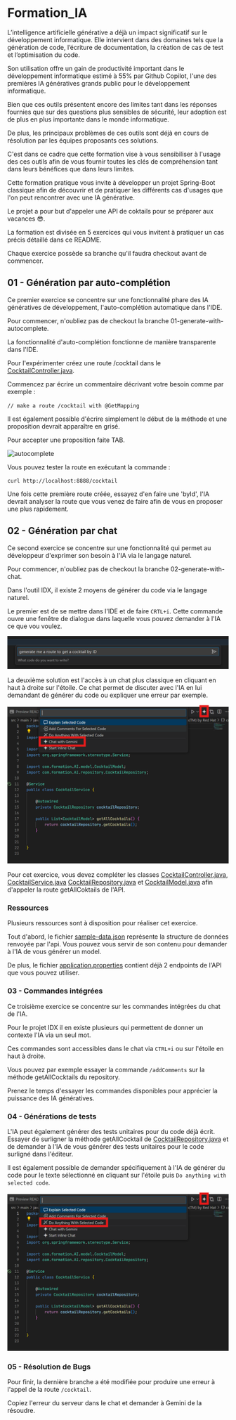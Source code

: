 # Formation_IA

L’intelligence artificielle générative a déjà un impact significatif sur le développement informatique. Elle intervient dans des domaines tels que la génération de code, l’écriture de documentation, la création de cas de test et l’optimisation du code.

Son utilisation offre un gain de productivité important dans le développement informatique estimé à 55% par Github Copilot, l'une des premières IA génératives grands public pour le développement informatique.

Bien que ces outils présentent encore des limites tant dans les réponses fournies que sur des questions plus sensibles de sécurité, leur adoption est de plus en plus importante dans le monde informatique.

De plus, les principaux problèmes de ces outils sont déjà en cours de résolution par les équipes proposants ces solutions.

C'est dans ce cadre que cette formation vise à vous sensibiliser à l'usage des ces outils afin de vous fournir toutes les clés de compréhension tant dans leurs bénéfices que dans leurs limites.

Cette formation pratique vous invite à développer un projet Spring-Boot classique afin de découvrir et de pratiquer les différents cas d'usages que l'on peut rencontrer avec une IA générative.

Le projet a pour but d'appeler une API de coktails pour se préparer aux vacances 😎. 

La formation est divisée en 5 exercices qui vous invitent à pratiquer un cas précis détaillé dans ce README.

Chaque exercice possède sa branche qu'il faudra checkout avant de commencer.

## 01 - Génération par auto-complétion

Ce premier exercice se concentre sur une fonctionnalité phare des IA génératives de développement, l'auto-complétion automatique dans l'IDE.

Pour commencer, n'oubliez pas de checkout la branche 01-generate-with-autocomplete.

La fonctionnalité d'auto-complétion fonctionne de manière transparente dans l'IDE. 

Pour l'expérimenter créez une route /cocktail dans le [CocktailController.java](./src/main/java/com/formation/AI/controller/CocktailController.java).


Commencez par écrire un commentaire décrivant votre besoin comme par exemple : 
   
```// make a route /cocktail with @GetMapping```

Il est également possible d'écrire simplement le début de la méthode et une proposition devrait apparaître en grisé. 
    
Pour accepter une proposition faite TAB.

![autocomplete](./src/main/resources/autocomplete.png)

Vous pouvez tester la route en exécutant la commande :

```shell
curl http://localhost:8888/cocktail
```

Une fois cette première route créée, essayez d'en faire une 'byId', l'IA devrait analyser la route que vous venez de faire afin de vous en proposer une plus rapidement.

## 02 - Génération par chat

Ce second exercice se concentre sur une fonctionnalité qui permet au développeur d'exprimer son besoin à l'IA via le langage naturel.

Pour commencer, n'oubliez pas de checkout la branche 02-generate-with-chat.

Dans l'outil IDX, il existe 2 moyens de générer du code via le langage naturel.

Le premier est de se mettre dans l'IDE et de faire ``CRTL+i``. Cette commande ouvre une fenêtre de dialogue dans laquelle vous pouvez demander à l'IA ce que vou voulez.

![inline_chat](./src/main/resources/inline_chat.png)

La deuxième solution est l'accès à un chat plus classique en cliquant en haut à droite sur l'étoile. Ce chat permet de discuter avec l'IA en lui demandant de générer du code ou expliquer une erreur par exemple. 

![gemini_chat](./src/main/resources/gemini_chat.png)

Pour cet exercice, vous devez compléter les classes [CocktailController.java](./src/main/java/com/formation/AI/controller/CocktailController.java), [CocktailService.java](./src/main/java/com/formation/AI/service/CocktailService.java) [CocktailRepository.java](./src/main/java/com/formation/AI/repository/CocktailRepository.java) et [CocktailModel.java](./src/main/java/com/formation/AI/model/CocktailModel.java) afin d'appeler la route getAllCoktails de l'API.

### Ressources

Plusieurs ressources sont à disposition pour réaliser cet exercice.

Tout d'abord, le fichier [sample-data.json](./src/main/resources/sample-data.json) représente la structure de données renvoyée par l'api. Vous pouvez vous servir de son contenu pour demander à l'IA de vous générer un model.

De plus, le fichier [application.properties](./src/main/resources/application.properties) contient déjà 2 endpoints de l'API que vous pouvez utiliser.

### 03 - Commandes intégrées

Ce troisième exercice se concentre sur les commandes intégrées du chat de l'IA.

Pour le projet IDX il en existe plusieurs qui permettent de donner un contexte l'IA via un seul mot.

Ces commandes sont accessibles dans le chat via ``CTRL+i`` ou sur l'étoile en haut à droite.

Vous pouvez par exemple essayer la commande ``/addComments`` sur la méthode getAllCocktails du repository.

Prenez le temps d'essayer les commandes disponibles pour apprécier la puissance des IA génératives.

### 04 - Générations de tests

L'IA peut également générer des tests unitaires pour du code déjà écrit. Essayer de surligner la méthode getAllCocktail de  [CocktailRepository.java](./src/main/java/com/formation/AI/repository/CocktailRepository.java) et de demander à l'IA de vous générer des tests unitaires pour le code surligné dans l'éditeur.

Il est également possible de demander spécifiquement à l'IA de générer du code pour le texte sélectionné en cliquant sur l'étoile puis ``Do anything with selected code``.


![do_anything](./src/main/resources/do_anything_with_selected.png)

### 05 - Résolution de Bugs

Pour finir, la dernière branche a été modifiée pour produire une erreur à l'appel de la route ``/cocktail``.

Copiez l'erreur du serveur dans le chat et demander à Gemini de la résoudre.